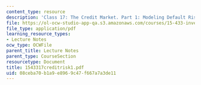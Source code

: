 ```yaml
---
content_type: resource
description: 'Class 17: The Credit Market. Part 1: Modeling Default Risk'
file: https://ol-ocw-studio-app-qa.s3.amazonaws.com/courses/15-433-investments-spring-2003/08ceba70b1a9e8969c47f667a7a3de11_1543317creditrisk1.pdf
file_type: application/pdf
learning_resource_types:
- Lecture Notes
ocw_type: OCWFile
parent_title: Lecture Notes
parent_type: CourseSection
resourcetype: Document
title: 1543317creditrisk1.pdf
uid: 08ceba70-b1a9-e896-9c47-f667a7a3de11
---
```

